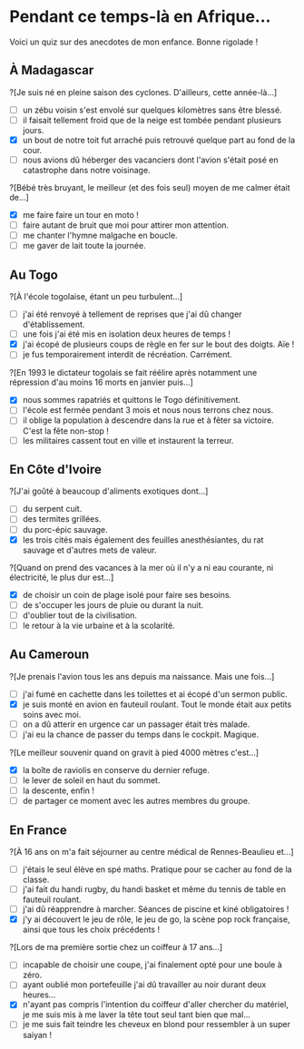# Pendant ce temps-là en Afrique...

Voici un quiz sur des anecdotes de mon enfance. Bonne rigolade !

## À Madagascar

?[Je suis né en pleine saison des cyclones. D'ailleurs, cette année-là...]
-[ ] un zébu voisin s'est envolé sur quelques kilomètres sans être blessé.
-[ ] il faisait tellement froid que de la neige est tombée pendant plusieurs jours.
-[x] un bout de notre toit fut arraché puis retrouvé quelque part au fond de la cour.
-[ ] nous avions dû héberger des vacanciers dont l'avion s'était posé en catastrophe dans notre voisinage.

?[Bébé très bruyant, le meilleur (et des fois seul) moyen de me calmer était de...]
-[x] me faire faire un tour en moto !
-[ ] faire autant de bruit que moi pour attirer mon attention.
-[ ] me chanter l'hymne malgache en boucle.
-[ ] me gaver de lait toute la journée.

## Au Togo

?[À l'école togolaise, étant un peu turbulent...]
-[ ] j'ai été renvoyé à tellement de reprises que j'ai dû changer d'établissement.
-[ ] une fois j'ai été mis en isolation deux heures de temps !
-[x] j'ai écopé de plusieurs coups de règle en fer sur le bout des doigts. Aïe !
-[ ] je fus temporairement interdit de récréation. Carrément.

?[En 1993 le dictateur togolais se fait réélire après notamment une répression d'au moins 16 morts en janvier puis...]
-[x] nous sommes rapatriés et quittons le Togo définitivement.
-[ ] l'école est fermée pendant 3 mois et nous nous terrons chez nous.
-[ ] il oblige la population à descendre dans la rue et à fêter sa victoire. C'est la fête non-stop !
-[ ] les militaires cassent tout en ville et instaurent la terreur.

## En Côte d'Ivoire

?[J'ai goûté à beaucoup d'aliments exotiques dont...]
-[ ] du serpent cuit.
-[ ] des termites grillées.
-[ ] du porc-épic sauvage.
-[x] les trois cités mais également des feuilles anesthésiantes, du rat sauvage et d'autres mets de valeur.

?[Quand on prend des vacances à la mer où il n'y a ni eau courante, ni électricité, le plus dur est...]
-[X] de choisir un coin de plage isolé pour faire ses besoins.
-[ ] de s'occuper les jours de pluie ou durant la nuit.
-[ ] d'oublier tout de la civilisation.
-[ ] le retour à la vie urbaine et à la scolarité.

## Au Cameroun

?[Je prenais l'avion tous les ans depuis ma naissance. Mais une fois...]
-[ ] j'ai fumé en cachette dans les toilettes et ai écopé d'un sermon public.
-[x] je suis monté en avion en fauteuil roulant. Tout le monde était aux petits soins avec moi.
-[ ] on a dû atterir en urgence car un passager était très malade.
-[ ] j'ai eu la chance de passer du temps dans le cockpit. Magique.

?[Le meilleur souvenir quand on gravit à pied 4000 mètres c'est...]
-[x] la boîte de raviolis en conserve du dernier refuge.
-[ ] le lever de soleil en haut du sommet.
-[ ] la descente, enfin !
-[ ] de partager ce moment avec les autres membres du groupe.

## En France

?[À 16 ans on m'a fait séjourner au centre médical de Rennes-Beaulieu et...]
-[ ] j'étais le seul élève en spé maths. Pratique pour se cacher au fond de la classe.
-[ ] j'ai fait du handi rugby, du handi basket et même du tennis de table en fauteuil roulant.
-[ ] j'ai dû réapprendre à marcher. Séances de piscine et kiné obligatoires !
-[x] j'y ai découvert le jeu de rôle, le jeu de go, la scène pop rock française, ainsi que tous les choix précédents !

?[Lors de ma première sortie chez un coiffeur à 17 ans...]
-[ ] incapable de choisir une coupe, j'ai finalement opté pour une boule à zéro.
-[ ] ayant oublié mon portefeuille j'ai dû travailler au noir durant deux heures...
-[x] n'ayant pas compris l'intention du coiffeur d'aller chercher du matériel, je me suis mis à me laver la tête tout seul tant bien que mal...
-[ ] je me suis fait teindre les cheveux en blond pour ressembler à un super saiyan !
